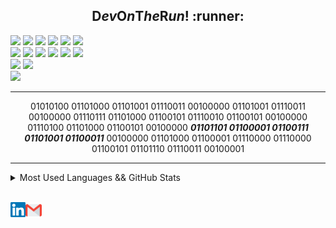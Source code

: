 <h2 align="center"><b>D</b><i>ev</i><b>O</b><i>n</i>T<i>he</i><b>R</b><i>un</i>! :runner:</h2>

![](https://img.shields.io/badge/Code-PHP-informational?style=flat-square&logo=php&color=777bb4&logoColor=8892BF)
![](https://img.shields.io/badge/Code-Laravel-informational?style=flat-square&logo=laravel&color=FF2D20)
![](https://img.shields.io/badge/Code-Lumen-informational?style=flat-square&logo=lumen&color=F4645F)
![](https://img.shields.io/badge/Code-JavaScript-informational?style=flat-square&logo=javascript&color=F7DF1E)
![](https://img.shields.io/badge/Code-NodeJS-informational?style=flat-square&logo=node.js&color=339933)
![](https://img.shields.io/badge/Code-Go-informational?style=flat-square&logo=go&color=00ADD8)
<br>
![](https://img.shields.io/badge/Tools-Docker-informational?style=flat-square&logo=docker&color=2496ED)
![](https://img.shields.io/badge/Tools-MySQL-informational?style=flat-square&logo=mysql&color=4479A1&logoColor=2496ED)
![](https://img.shields.io/badge/Tools-SQLServer-informational?style=flat-square&logo=microsoft-sql-server&color=CC2927&logoColor=CC2927)
![](https://img.shields.io/badge/Tools-Git-black?style=flat-square&logo=git)
![](https://img.shields.io/badge/Tools-JIRA-0052CC?style=flat-square&logo=jira)
![](https://img.shields.io/badge/Tools-VSCode-007ACC?style=flat-square&logo=visual-studio-code&logoColor=white)
<br>
![](https://img.shields.io/badge/OS-Linux-informational?style=flat-square&logo=linux&color=FCC624)
![](https://img.shields.io/badge/OS-WSL2-ormational?style=flat-square&logo=linux&color=0872CA)
<br>
![](https://komarev.com/ghpvc/?username=filipe1309)

<hr>

<p align="center">
01010100 01101000 01101001 01110011 00100000 01101001 01110011 00100000 01110111 01101000 01100101 01110010 01100101 00100000 01110100 01101000 01100101 00100000 <b><i>01101101 01100001 01100111 01101001 01100011</i></b> 00100000 01101000 01100001 01110000 01110000 01100101 01101110 01110011 00100001
</p>

<hr>

<details>
  <summary>Most Used Languages && GitHub Stats</summary>
  <div>
    <div align="left">
      <img src="https://github-readme-stats.vercel.app/api/top-langs/?username=filipe1309&langs_count=20&layout=compact&theme=dark">
      <img src="https://github-readme-stats.vercel.app/api?username=filipe1309&show_icons=true&theme=highcontrast">
    </div>
</details>

<br>

<p>
    <a href="https://www.linkedin.com/in/filipe1309/" target="_blank">
      <img align="left" alt="Linkedin" width="24px" src="assets/Linkedin.svg" />
    </a>
    <a href="mailto:filipe1309@gmail.com" target="_blank">
      <img align="left" alt="Gmail" width="26px" src="assets/Gmail.svg" />
    </a>
</p>

